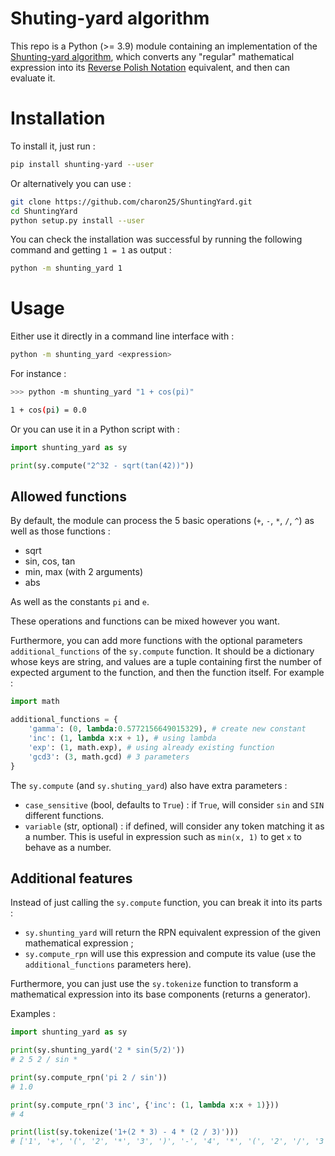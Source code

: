 # Shuting-yard algorithm

This repo is a Python (>= 3.9) module containing an implementation of the [Shunting-yard algorithm](https://en.wikipedia.org/wiki/Shunting_yard_algorithm), which converts any "regular" mathematical expression into its [Reverse Polish Notation](https://en.wikipedia.org/wiki/Reverse_Polish_notation) equivalent, and then can evaluate it.

# Installation

To install it, just run :

```bash
pip install shunting-yard --user
```

Or alternatively you can use :

```bash
git clone https://github.com/charon25/ShuntingYard.git
cd ShuntingYard
python setup.py install --user
```

You can check the installation was successful by running the following command and getting `1 = 1` as output :

```bash
python -m shunting_yard 1
```


# Usage

Either use it directly in a command line interface with :

```bash
python -m shunting_yard <expression>
```

For instance :

```bash
>>> python -m shunting_yard "1 + cos(pi)"

1 + cos(pi) = 0.0
```

Or you can use it in a Python script with :

```python
import shunting_yard as sy

print(sy.compute("2^32 - sqrt(tan(42))"))
```

## Allowed functions

By default, the module can process the 5 basic operations (`+`, `-`, `*`, `/`, `^`) as well as those functions :
 - sqrt
 - sin, cos, tan
 - min, max (with 2 arguments)
 - abs

As well as the constants `pi` and `e`.

These operations and functions can be mixed however you want.

Furthermore, you can add more functions with the optional parameters `additional_functions` of the `sy.compute` function. It should be a dictionary whose keys are string, and values are a tuple containing first the number of expected argument to the function, and then the function itself. For example :

```python
import math

additional_functions = {
    'gamma': (0, lambda:0.5772156649015329), # create new constant
    'inc': (1, lambda x:x + 1), # using lambda
    'exp': (1, math.exp), # using already existing function
    'gcd3': (3, math.gcd) # 3 parameters
}
```

The `sy.compute` (and `sy.shuting_yard`) also have extra parameters :
 - `case_sensitive` (bool, defaults to `True`) : if `True`, will consider `sin` and `SIN` different functions.
 - `variable` (str, optional) : if defined, will consider any token matching it as a number. This is useful in expression such as `min(x, 1)` to get `x` to behave as a number.

## Additional features

Instead of just calling the `sy.compute` function, you can break it into its parts :
 - `sy.shunting_yard` will return the RPN equivalent expression of the given mathematical expression ;
 - `sy.compute_rpn` will use this expression and compute its value (use the `additional_functions` parameters here).

Furthermore, you can just use the `sy.tokenize` function to transform a mathematical expression into its base components (returns a generator).

Examples :

```python
import shunting_yard as sy

print(sy.shunting_yard('2 * sin(5/2)'))
# 2 5 2 / sin *

print(sy.compute_rpn('pi 2 / sin'))
# 1.0

print(sy.compute_rpn('3 inc', {'inc': (1, lambda x:x + 1)}))
# 4

print(list(sy.tokenize('1+(2 * 3) - 4 * (2 / 3)')))
# ['1', '+', '(', '2', '*', '3', ')', '-', '4', '*', '(', '2', '/', '3', ')']

```
